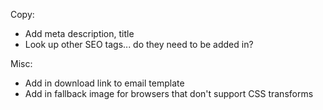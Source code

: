 Copy:
  - Add meta description, title
  - Look up other SEO tags... do they need to be added in?

Misc:
  - Add in download link to email template
  - Add in fallback image for browsers that don't support CSS transforms
